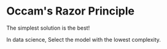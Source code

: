 # Occam's Razor Principle

The simplest solution is the best!

In data science,
Select the model with the lowest complexity.